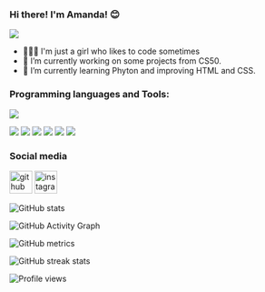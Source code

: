 ### Hi there! I'm Amanda! 😊

![](https://i.imgur.com/ZbTgKDi.png)

- 👩🏼‍💻 I'm just a girl who likes to code sometimes
- 🔭 I’m currently working on some projects from CS50. 
- 🌱 I’m currently learning Phyton and improving HTML and CSS. 

### Programming languages and Tools:

![](https://www.tabnine.com/blog/wp-content/uploads/2022/03/blog_10-1.png)

![](https://i.imgur.com/QM2VcvM.png) ![](https://i.imgur.com/7IToNGJ.png) ![](https://i.imgur.com/BgwlS2h.png) ![](https://i.imgur.com/yZgqWuE.png) ![](https://i.imgur.com/nXGQB1n.png) ![](https://i.imgur.com/jwaJo7m.png)

### Social media
[<img src='https://cdn.jsdelivr.net/npm/simple-icons@3.0.1/icons/github.svg' alt='github' height='40'>](https://github.com/amanyumih)  [<img src='https://cdn.jsdelivr.net/npm/simple-icons@3.0.1/icons/instagram.svg' alt='instagram' height='40'>](https://www.instagram.com/amanyumih/)  

![GitHub stats](https://github-readme-stats.vercel.app/api?username=amanyumih&show_icons=true&count_private=true)  

![GitHub Activity Graph](https://activity-graph.herokuapp.com/graph?username=amanyumih)  

![GitHub metrics](https://metrics.lecoq.io/amanyumih)  

![GitHub streak stats](https://streak-stats.demolab.com/?user=amanyumih)  

![Profile views](https://gpvc.arturio.dev/amanyumih)  

